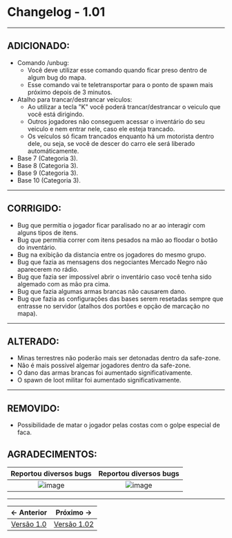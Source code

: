 # Changelog - 1.01

---

## **ADICIONADO**:
- Comando /unbug:
  - Você deve utilizar esse comando quando ficar preso dentro de algum bug do mapa.
  - Esse comando vai te teletransportar para o ponto de spawn mais próximo depois de 3 minutos.
- Atalho para trancar/destrancar veículos:
  - Ao utilizar a tecla "K" você poderá trancar/destrancar o veiculo que você está dirigindo.
  - Outros jogadores não conseguem acessar o inventário do seu veiculo e nem entrar nele, caso ele esteja trancado.
  - Os veículos só ficam trancados enquanto há um motorista dentro dele, ou seja, se você de descer do carro ele será liberado automáticamente.
- Base 7 (Categoria 3).
- Base 8 (Categoria 3).
- Base 9 (Categoria 3).
- Base 10 (Categoria 3).
 
---

## **CORRIGIDO**:

- Bug que permitia o jogador ficar paralisado no ar ao interagir com alguns tipos de itens.
- Bug que permitia correr com itens pesados na mão ao floodar o botão do inventário.
- Bug na exibição da distancia entre os jogadores do mesmo grupo.
- Bug que fazia as mensagens dos negociantes Mercado Negro não aparecerem no rádio.
- Bug que fazia ser impossível abrir o inventário caso você tenha sido algemado com as mão pra cima.
- Bug que fazia algumas armas brancas não causarem dano.
- Bug que fazia as configurações das bases serem resetadas sempre que entrasse no servidor (atalhos dos portões e opção de marcação no mapa).

---

## **ALTERADO**:

- Minas terrestres não poderão mais ser detonadas dentro da safe-zone.
- Não é mais possivel algemar jogadores dentro da safe-zone.
- O dano das armas brancas foi aumentado significativamente.
- O spawn de loot militar foi aumentado significativamente.

---

## **REMOVIDO**:
- Possibilidade de matar o jogador pelas costas com o golpe especial de faca.

## **AGRADECIMENTOS:**

Reportou diversos bugs             |  Reportou diversos bugs 
:-------------------------:|:-------------------------:
![image](https://user-images.githubusercontent.com/89032856/162682644-53fdac5f-6733-4984-af52-2133a5b22847.png)  |  ![image](https://user-images.githubusercontent.com/89032856/162682765-0baf5ad9-b777-43f6-b981-2b43cd54b0bf.png)

---

← Anterior             |  Próximo →
:-------------------------:|:-------------------------:
[Versão 1.0](https://stoneagemta.com/releases/dayz/1.0) | [Versão 1.02](https://stoneagemta.com/releases/dayz/1.02)

